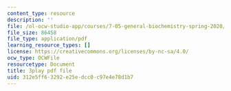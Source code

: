 ```yaml
---
content_type: resource
description: ''
file: /ol-ocw-studio-app/courses/7-05-general-biochemistry-spring-2020/312e5ff63292e25edcc0c97e4e78d1b7_NTPCKnYLacw.pdf
file_size: 86458
file_type: application/pdf
learning_resource_types: []
license: https://creativecommons.org/licenses/by-nc-sa/4.0/
ocw_type: OCWFile
resourcetype: Document
title: 3play pdf file
uid: 312e5ff6-3292-e25e-dcc0-c97e4e78d1b7
---
```

